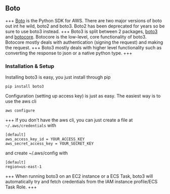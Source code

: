 ## Boto
+++
[Boto](http://boto3.readthedocs.io/en/latest/) is the Python SDK for AWS. There are two major versions of boto out int he wild, boto2 and boto3. Boto2 has been deprecated for years so be sure to use boto3 instead.
+++
Boto3 is split between 2 packages, [boto3](https://github.com/boto/boto3) and [botocore](https://github.com/boto/botocore). Botocore is the low-level, core functionality of boto3. Botocore mostly deals with authentication (signing the request) and making the request.
+++
Boto3 mostly deals with higher level functionality such as converting the response to json or a native python type.
+++
### Installation & Setup
Installing boto3 is easy, you just install through pip
```
pip install boto3
```
Configuration (setting up access key) is just as easy. The easiest way is to use the aws cli
```
aws configure
```
+++
If you don't have the aws cli, you can just create a file at `~/.aws/credentials` with
```
[default]
aws_access_key_id = YOUR_ACCESS_KEY
aws_secret_access_key = YOUR_SECRET_KEY
```
and create ~/.aws/config with
```
[default]
region=us-east-1
```
+++
When running boto3 on an EC2 instance or a ECS Task, boto3 will automatically try and fetch credentials from the IAM instance profile/ECS Task Role.
+++
